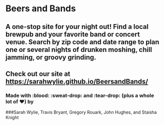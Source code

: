 # Beers and Bands

## A one-stop site for your night out! Find a local brewpub and your favorite band or concert venue. Search by zip code and date range to plan one or several nights of drunken moshing, chill jamming, or groovy grinding.

## Check out our site at https://sarahwylie.github.io/BeersandBands/

### Made with :blood: :sweat-drop: and :tear-drop: (plus a whole lot of :heart:) by
###Sarah Wylie, Travis Bryant, Gregory Rouark, John Hughes, and Staisha Knight
